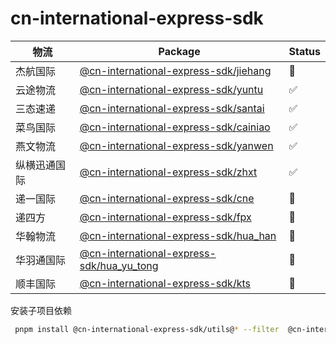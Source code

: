 # cn-international-express-sdk

| 物流         | Package                                                             | Status |
| ------------ | ------------------------------------------------------------------- | ------ |
| 杰航国际     | [@cn-international-express-sdk/jiehang](./packages/jiehang)         | 🚧     |
| 云途物流     | [@cn-international-express-sdk/yuntu](./packages/yuntu)             | ✅     |
| 三态速递     | [@cn-international-express-sdk/santai](./packages/santai)           | ✅     |
| 菜鸟国际     | [@cn-international-express-sdk/cainiao](./packages/cainiao)         | ✅     |
| 燕文物流     | [@cn-international-express-sdk/yanwen](./packages/yanwen)           | ✅     |
| 纵横迅通国际 | [@cn-international-express-sdk/zhxt](./packages/zhxt)               | ✅     |
| 递一国际     | [@cn-international-express-sdk/cne](./packages/cne)                 | 🚧     |
| 递四方       | [@cn-international-express-sdk/fpx](./packages/fpx)                 | 🚧     |
| 华翰物流     | [@cn-international-express-sdk/hua_han](./packages/hua_han)         | 🚧     |
| 华羽通国际   | [@cn-international-express-sdk/hua_yu_tong](./packages/hua_yu_tong) | 🚧     |
| 顺丰国际     | [@cn-international-express-sdk/kts](./packages/kts)                 | 🚧     |

安装子项目依赖

```bash
 pnpm install @cn-international-express-sdk/utils@* --filter  @cn-international-express-sdk/santai
```
